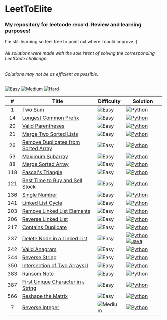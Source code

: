 # LeetToElite

### My repository for leetcode record. Review and learning purposes!   
I'm still learning so feel free to point out where I could improve :)
###### _All solutions were made with the sole intent of solving the corresponding LeetCode challenge._  
###### _Solutions may not be as efficient as possible._

[![Easy](https://img.shields.io/badge/Easy-21-5cb85c.svg?style=flat)](https://github.com/tchLin/LeetToElite/tree/main/solutions/Easy)
[![Medium](https://img.shields.io/badge/Medium-1-f0ad4e.svg?style=flat)](https://github.com/tchLin/LeetToElite/tree/main/solutions/Medium)
[![Hard](https://img.shields.io/badge/Hard-0-d9534f.svg?style=flat)](https://github.com/tchLin/LeetToElite/tree/main/solutions/Hard)



| #    | Title                                                                                                                           | Difficulty                                                             |  Solution                                                                      |
| :----: | ------------------------------------------------------------------------------------------------------------------------------- | -------------------------------------------------------------------- |  ----------------------------------------------------------------------------- |
| 1   | [Two Sum](https://leetcode.com/problems/two-sum/)                                                                               | ![Easy](https://img.shields.io/badge/Easy-5cb85c.svg?style=flat) | [![Python](https://img.shields.io/badge/Python-%20-blue)](https://github.com/tchLin/LeetToElite/blob/main/solutions/Easy/two_sum.py)          |
| 14    | [Longest Common Prefix](https://leetcode.com/problems/longest-common-prefix/)                                                                               | ![Easy](https://img.shields.io/badge/Easy-5cb85c.svg?style=flat) |  [![Python](https://img.shields.io/badge/Python-%20-blue)](https://github.com/tchLin/LeetToElite/blob/main/solutions/Easy/longest_common_prefix.py)          |
| 20    | [Valid Parentheses](https://leetcode.com/problems/valid-parentheses/)                                                                               | ![Easy](https://img.shields.io/badge/Easy-5cb85c.svg?style=flat) |  [![Python](https://img.shields.io/badge/Python-%20-blue)](https://github.com/tchLin/LeetToElite/blob/main/solutions/Easy/valid_parentheses.py)          |
| 21   | [Merge Two Sorted Lists](https://leetcode.com/problems/merge-two-sorted-lists/)                                                                               | ![Easy](https://img.shields.io/badge/Easy-5cb85c.svg?style=flat) |  [![Python](https://img.shields.io/badge/Python-%20-blue)](https://github.com/tchLin/LeetToElite/blob/main/solutions/Easy/merge_two_sorted_lists.py)          |
| 26    | [Remove Duplicates from Sorted Array](https://leetcode.com/problems/remove-duplicates-from-sorted-array/)                                                                              | ![Easy](https://img.shields.io/badge/Easy-5cb85c.svg?style=flat)   |  [![Python](https://img.shields.io/badge/Python-%20-blue)](https://github.com/tchLin/LeetToElite/blob/main/solutions/Easy/remove_duplicates_from_sorted_array.py)          |
| 53    | [Maximum Subarray](https://leetcode.com/problems/maximum-subarray/)                                                                                | ![Easy](https://img.shields.io/badge/Easy-5cb85c.svg?style=flat)    |  [![Python](https://img.shields.io/badge/Python-%20-blue)](https://github.com/tchLin/LeetToElite/blob/main/solutions/Easy/max_subarray.py)          |
| 88    | [Merge Sorted Array](https://leetcode.com/problems/merge-sorted-array/)                                                                                | ![Easy](https://img.shields.io/badge/Easy-5cb85c.svg?style=flat)    |  [![Python](https://img.shields.io/badge/Python-%20-blue)](https://github.com/tchLin/LeetToElite/blob/main/solutions/Easy/merge_sorted_array.py)          |
| 118    | [Pascal's Triangle](https://leetcode.com/problems/pascals-triangle/)                                                                                | ![Easy](https://img.shields.io/badge/Easy-5cb85c.svg?style=flat)    |  [![Python](https://img.shields.io/badge/Python-%20-blue)](https://github.com/tchLin/LeetToElite/blob/main/solutions/Easy/pascals_triangle.py)          |
| 121    | [Best Time to Buy and Sell Stock](https://leetcode.com/problems/best-time-to-buy-and-sell-stock/)                                                                                | ![Easy](https://img.shields.io/badge/Easy-5cb85c.svg?style=flat)    |  [![Python](https://img.shields.io/badge/Python-%20-blue)](https://github.com/tchLin/LeetToElite/blob/main/solutions/Easy/best_time_to_buy_and_sell_stock.py)          |
| 136   | [Single Number](https://leetcode.com/problems/single-number/)                                                                                | ![Easy](https://img.shields.io/badge/Easy-5cb85c.svg?style=flat)    |  [![Python](https://img.shields.io/badge/Python-%20-blue)](https://github.com/tchLin/LeetToElite/blob/main/solutions/Easy/singel_number.py)          |
| 141   | [Linked List Cycle](https://leetcode.com/problems/linked-list-cycle/)                                                                                | ![Easy](https://img.shields.io/badge/Easy-5cb85c.svg?style=flat)    |  [![Python](https://img.shields.io/badge/Python-%20-blue)](https://github.com/tchLin/LeetToElite/blob/main/solutions/Easy/linked_list_cycle.py)          |
| 203   | [Remove Linked List Elements](https://leetcode.com/problems/remove-linked-list-elements/)                                                                                | ![Easy](https://img.shields.io/badge/Easy-5cb85c.svg?style=flat)    |  [![Python](https://img.shields.io/badge/Python-%20-blue)](https://github.com/tchLin/LeetToElite/blob/main/solutions/Easy/remove_linked_list_elements.py)          |
| 206   | [Reverse Linked List](https://leetcode.com/problems/reverse-linked-list/)                                                                                | ![Easy](https://img.shields.io/badge/Easy-5cb85c.svg?style=flat)    |  [![Python](https://img.shields.io/badge/Python-%20-blue)](https://github.com/tchLin/LeetToElite/blob/main/solutions/Easy/reverse_linked_list.py)          |
| 217    | [Contains Duplicate](https://leetcode.com/problems/contains-duplicate/)                                                                               | ![Easy](https://img.shields.io/badge/Easy-5cb85c.svg?style=flat)     |   [![Python](https://img.shields.io/badge/Python-%20-blue)](https://github.com/tchLin/LeetToElite/blob/main/solutions/Easy/contains_duplicate.py)           |
| 237    | [Delete Node in a Linked List](https://leetcode.com/problems/delete-node-in-a-linked-list/)                                                                               | ![Easy](https://img.shields.io/badge/Easy-5cb85c.svg?style=flat)     |  [![Python](https://img.shields.io/badge/Python-%20-blue)](https://github.com/tchLin/LeetToElite/blob/main/solutions/Easy/delete_node_in_a_linked_list.py)  [![Java](https://img.shields.io/badge/Java-%20-orange)](https://github.com/tchLin/LeetToElite/blob/main/solutions/Easy/delete_node_in_a_linked_list.java)       |
| 242    | [Valid Anagram](https://leetcode.com/problems/valid-anagram/)                                                                               | ![Easy](https://img.shields.io/badge/Easy-5cb85c.svg?style=flat)    |  [![Python](https://img.shields.io/badge/Python-%20-blue)](https://github.com/tchLin/LeetToElite/blob/main/solutions/Easy/valid_anagram.py)          |
| 344    | [Reverse String](https://leetcode.com/problems/reverse-string/)                                                                               | ![Easy](https://img.shields.io/badge/Easy-5cb85c.svg?style=flat)    |  [![Python](https://img.shields.io/badge/Python-%20-blue)](https://github.com/tchLin/LeetToElite/blob/main/solutions/Easy/intersection_of_two_arrays_II.py)          |
| 350    | [Intersection of Two Arrays II](https://leetcode.com/problems/intersection-of-two-arrays-ii/)                                                                               | ![Easy](https://img.shields.io/badge/Easy-5cb85c.svg?style=flat)    |  [![Python](https://img.shields.io/badge/Python-%20-blue)](https://github.com/tchLin/LeetToElite/blob/main/solutions/Easy/reverse%20string)          |
| 383    | [Ransom Note](https://leetcode.com/problems/ransom-note/)                                                                               | ![Easy](https://img.shields.io/badge/Easy-5cb85c.svg?style=flat)    |  [![Python](https://img.shields.io/badge/Python-%20-blue)](https://github.com/tchLin/LeetToElite/blob/main/solutions/Easy/ransom_note.py)          |
| 387    | [First Unique Character in a String](https://leetcode.com/problems/first-unique-character-in-a-string/)                                                                               | ![Easy](https://img.shields.io/badge/Easy-5cb85c.svg?style=flat)   |  [![Python](https://img.shields.io/badge/Python-%20-blue)](https://github.com/tchLin/LeetToElite/blob/main/solutions/Easy/first_unique_character_in_a_string.py)          |
| 566    | [Reshape the Matrix](https://leetcode.com/problems/reshape-the-matrix/)                                                                               | ![Easy](https://img.shields.io/badge/Easy-5cb85c.svg?style=flat)   |  [![Python](https://img.shields.io/badge/Python-%20-blue)](https://github.com/tchLin/LeetToElite/blob/main/solutions/Easy/reshape_the_matrix.py)          |
| 7    | [Reverse Integer](https://leetcode.com/problems/reverse-integer/)                                                                               | ![Medium](https://img.shields.io/badge/Medium-f0ad4e.svg?style=flat)   |  [![Python](https://img.shields.io/badge/Python-%20-blue)](https://github.com/tchLin/LeetToElite/blob/main/solutions/Medium/reverse_integer.py)          |
